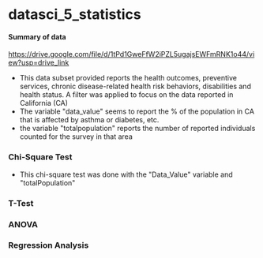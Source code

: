 # datasci_5_statistics
#### Summary of data
https://drive.google.com/file/d/1tPd1GweFfW2iPZL5ugajsEWFmRNK1o44/view?usp=drive_link
- This data subset provided reports the health outcomes, preventive services, chronic disease-related health risk behaviors, disabilities and health status.
A filter was applied to focus on the data reported in California (CA)
- The variable "data_value" seems to report the % of the population in CA that is affected by asthma or diabetes, etc.
- the variable "totalpopulation" reports the number of reported individuals counted for the survey in that area

### Chi-Square Test
- This chi-square test was done with the "Data_Value" variable and "totalPopulation"

### T-Test

### ANOVA

### Regression Analysis 
